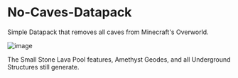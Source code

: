 # No-Caves-Datapack
Simple Datapack that removes all caves from Minecraft's Overworld.  

![image](https://github.com/Quidvio/No-Caves-Datapack/assets/105707614/07845624-249c-43bd-b9f1-5ab992c436d1)  

The Small Stone Lava Pool features, Amethyst Geodes, and all Underground Structures still generate.

